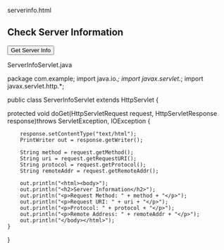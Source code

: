 serverinfo.html

<html>
<head>
    <title>Server Information</title>
</head>
<body>
    <h2>Check Server Information</h2>
    <form action="ServerInfoServlet" method="get">
        <input type="submit" value="Get Server Info">
    </form>
</body>
</html>

ServerInfoServlet.java


package com.example;
import java.io.*;
import javax.servlet.*;
import javax.servlet.http.*;

public class ServerInfoServlet extends HttpServlet {

protected void doGet(HttpServletRequest request, HttpServletResponse response)throws ServletException, IOException {

       
        response.setContentType("text/html");
        PrintWriter out = response.getWriter();

        String method = request.getMethod();
        String uri = request.getRequestURI();
        String protocol = request.getProtocol();
        String remoteAddr = request.getRemoteAddr();

        out.println("<html><body>");
        out.println("<h2>Server Information</h2>");
        out.println("<p>Request Method: " + method + "</p>");
        out.println("<p>Request URI: " + uri + "</p>");
        out.println("<p>Protocol: " + protocol + "</p>");
        out.println("<p>Remote Address: " + remoteAddr + "</p>");
        out.println("</body></html>");
    }
}
